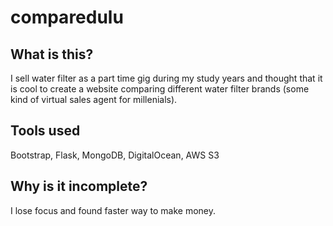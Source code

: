 # comparedulu

## What is this?
I sell water filter as a part time gig during my study years and thought that it is cool to create a website comparing different water filter brands (some kind of virtual sales agent for millenials).

## Tools used
Bootstrap, Flask, MongoDB, DigitalOcean, AWS S3

## Why is it incomplete?
I lose focus and found faster way to make money.

